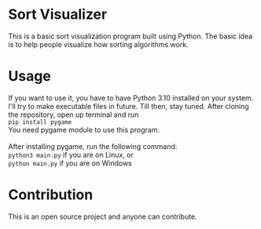# Sort Visualizer
This is a basic sort visualization program built using Python. The basic idea is to help people visualize how sorting algorithms work.

# Usage
If you want to use it, you have to have Python 3.10 installed on your system. I'll try to make executable files in future. Till then, stay tuned. After cloning the repository, open up terminal and run<br> ```pip install pygame```<br>
You need pygame module to use this program.<br><br>
After installing pygame, run the following command:<br>
```python3 main.py``` if you are on Linux, or<br>
```python main.py``` if you are on Windows

# Contribution
This is an open source project and anyone can contribute.
